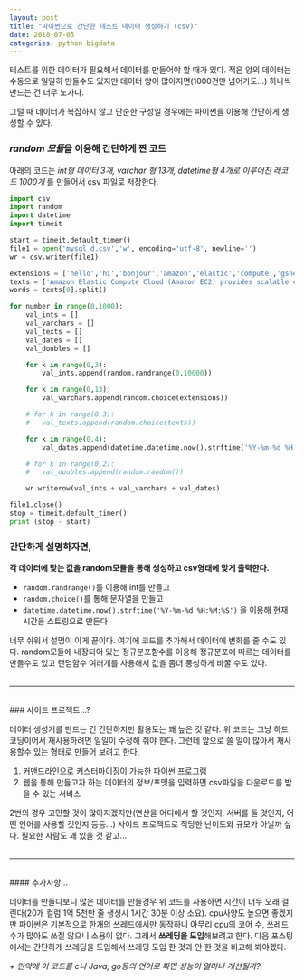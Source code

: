 ```yaml
---
layout: post
title: "파이썬으로 간단한 테스트 데이터 생성하기 (csv)"
date: 2018-07-05
categories: python bigdata
---
```


테스트를 위한 데이터가 필요해서 데이터를 만들어야 할 때가 있다. 적은 양의 데이터는 수동으로 일일히 만들수도 있지만 데이터 양이 많아지면(1000건만 넘어가도...) 하나씩 만드는 건 너무 노가다.

그럴 때 데이터가 복잡하지 않고 단순한 구성일 경우에는 파이썬을 이용해 간단하게 생성할 수 있다. 

### *random 모듈*을 이용해 간단하게 짠 코드

아래의 코드는 *int형 데이터 3개, varchar 형 13개, datetime형 4개로 이루어진 레코드 1000개* 를 만들어서 csv 파일로 저장한다. 

```python
import csv
import random
import datetime
import timeit

start = timeit.default_timer()
file1 = open('mysql_d.csv','w', encoding='utf-8', newline='')
wr = csv.writer(file1)

extensions = ['hello','hi','bonjour','amazon','elastic','compute','gsneotek','everglow','line','kakaotalk','sql','test']
texts = ['Amazon Elastic Compute Cloud (Amazon EC2) provides scalable computing capacity in the Amazon Web Services (AWS) cloud. Using Amazon EC2 eliminates your need to invest in hardware up front so you can develop and deploy applications faster. You can use Amazon EC2 to launch as many or as few virtual servers as you need configure security and networking and manage storage. Amazon EC2 enables you to scale up or down to handle changes in requirements or spikes in popularity reducing your need to forecast traffic.','First you need to get set up to use Amazon EC2. After you are set up you are ready to complete the Getting Started tutorial for Amazon EC2. Whenever you need more information about an Amazon EC2 feature you can read the technical documentation.','You can provision Amazon EC2 resources such as instances and volumes directly using Amazon EC2. You can also provision Amazon EC2 resources using other services in AWS. For more information see the following documentation:','If you prefer to build applications using language-specific APIs instead of submitting a request over HTTP or HTTPS AWS provides libraries sample code tutorials and other resources for software developers. These libraries provide basic functions that automate tasks such as cryptographically signing your requestsetrying requests and handling error responses making it is easier for you to get started. For more information see AWS SDKs and Tools.']
words = texts[0].split()

for number in range(0,1000):
	val_ints = []
	val_varchars = []
	val_texts = []
	val_dates = []
	val_doubles = []

	for k in range(0,3):
		val_ints.append(random.randrange(0,10000))

	for k in range(0,13):
		val_varchars.append(random.choice(extensions))

	# for k in range(0,3):
	# 	val_texts.append(random.choice(texts))

	for k in range(0,4):
		val_dates.append(datetime.datetime.now().strftime('%Y-%m-%d %H:%M:%S'))

	# for k in range(0,2):
	# 	val_doubles.append(random.random())

	wr.writerow(val_ints + val_varchars + val_dates)

file1.close()
stop = timeit.default_timer()
print (stop - start)

```

### 간단하게 설명하자면, 

**각 데이터에 맞는 값을 random모듈을 통해 생성하고 csv형태에 맞게 출력한다.**

* `random.randrange()`를 이용해 int를 만들고
* `random.choice()`를 통해 문자열을 만들고 
* `datetime.datetime.now().strftime('%Y-%m-%d %H:%M:%S')` 을 이용해 현재 시간을 스트링으로 만든다

너무 쉬워서 설명이 이게 끝이다. 여기에 코드를 추가해서 데이터에 변화를 줄 수도 있다. random모듈에 내장되어 있는 정규분포함수를 이용해 정규분포에 따르는 데이터를 만들수도 있고 랜덤함수 여러개를 사용해서 값을 좀더 풍성하게 바꿀 수도 있다.
<br><br>

---

<br>
### 사이드 프로젝트...?

데이터 생성기를 만드는 건 간단하지만 활용도는 꽤 높은 것 같다. 위 코드는 그냥 하드 코딩이어서 재사용하려면 일일이 수정해 줘야 한다. 그런데 앞으로 쓸 일이 많아서 재사용할수 있는 형태로 만들어 보려고 한다. 

1. 커맨드라인으로 커스터마이징이 가능한 파이썬 프로그램 
2. 웹을 통해 만들고자 하는 데이터의 정보/포맷을 입력하면 csv파일을 다운로드를 받을 수 있는 서비스 

2번의 경우 고민할 것이 많아지겠지만(연산을 어디에서 할 것인지, 서버를 둘 것인지, 어떤 언어를 사용할 것인지 등등...) 사이드 프로젝트로 적당한 난이도와 규모가 아닐까 싶다. 필요한 사람도 꽤 있을 것 같고...
<br><br>

---

<br>
#### 추가사항...

데이터를 만들다보니 많은 데이터를 만들경우 위 코드를 사용하면 시간이 너무 오래 걸린다(20개 컬럼 1억 5천만 줄 생성시 1시간 30분 이상 소요). cpu사양도 높으면 좋겠지만 파이썬은 기본적으로 한개의 쓰레드에서만 동작하니 아무리 cpu의 코어 수, 쓰레드 수가 많아도 쓰질 않으니 소용이 없다. 그래서 **쓰레딩을 도입**해보려고 한다. 다음 포스팅에서는 간단하게 쓰레딩을 도입해서 쓰레딩 도입 한 것과 안 한 것을 비교해 봐야겠다.

 *+ 만약에 이 코드를 c나 Java, go등의 언어로 짜면 성능이 얼마나 개선될까?*
